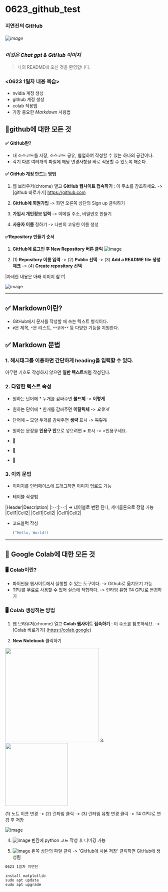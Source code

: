 # 0623_github_test
### 지연진의 GitHub 
###### ![image](https://github.com/user-attachments/assets/e936cf2d-5e83-43dc-bae1-322b1b4cee0b)

### *이것은 Chat gpt & GitHub 이미지*
> 나의 README에 오신 것을 환영합니다.

 
### <0623 1일차 내용 복습>
* nvidia 계정 생성
* github 계정 생성
* colab 적용법 
* 가장 중요한 *Markdown* 사용법

## 📌github에 대한 모든 것

#### ✅ GitHub란?
- 내 소스코드를 저장, 소스코드 공유, 협업하여 작성할 수 있는 하나의 공간이다.
- 각기 다른 여러개의 파일에 해당 변경사항을 바로 적용할 수 있도록 해준다.

#### ✅ GitHub 계정 만드는 방법

1. 웹 브라우저(chrome) 열고 **GitHub 웹사이트 접속하기** :
   이 주소를 참조하세요. -> [github 바로가기] https://github.com

2. **GitHub에 회원가입** -> 화면 오른쪽 상단의 Sign up 클릭하기

3. **가입시 개인정보 입력** -> 이메일 주소, 비밀번호 만들기

4. **사용자 이름** 정하기 -> 나만의 고유한 이름 생성


#### ✅Repository 만들기 순서

1. **GitHub에 로그인 후 New Repository 버튼 클릭**
![image](https://github.com/user-attachments/assets/51574b49-806e-46be-b862-e11d565645ae)

2. (1) **Repository 이름 입력** -> (2) **Public 선택** -> (3) **Add a README file 생성 체크** -> (4) **Create repository 선택**

|자세한 내용은 아래 이미지 참고|

![image](https://github.com/user-attachments/assets/08d3ab1a-2cb7-47b1-a4a3-0d2af51c7d8c)

___

## ✅ Markdown이란?
- GitHub에서 문서를 작성할 때 쓰는 텍스트 형식이다.
- `#`은 제목, `*`은 리스트, `**굵게**` 등 다양한 기능을 지원한다.

## ✅ Markdown 문법

### 1. 해시태그를 이용하면 간단하게 **heading**을 입력할 수 있다.
   아무런 기호도 작성하지 않으면 **일반 텍스트**처럼 작성된다.

### 2. 다양한 텍스트 속성
   - 원하는 단어에 * 두개를 감싸주면 **볼드체** -> **이렇게**
   
   - 원하는 단어에 * 한개를 감싸주면 **이탈릭체** -> *요렇게*

   - 단어에 ~ 모양 두개를 감싸주면 **생략** 표시 -> ~~여렇게~~

   - 원하는 문장을 **인용구 안**으로 넣으려면 **>** 표시 -> >인용구세요.

   - 🍑
   - 🍏
   - 🍓

### 3. 이외 문법
   - 이미지를 인터페이스에 드래그하면 이미지 업로드 가능
   
   - 테이블 작성법

|Header|Description|
|:--:|:--:| -> 테이블로 변환 된다, 세미콜론으로 정렬 가능
|Cell1|Cell2|
|Cell1|Cell2|
|Cell1|Cell2|
   
   - 코드블럭 작성
     ```python
     ("Hello, World!)
     ```

___
   

## 📌 Google Colab에 대한 모든 것

### 🖥 Colab이란?
- 파이썬을 웹사이트에서 실행할 수 있는 도구이다. -> Github로 옮겨오기 가능 
- TPU를 무료로 사용할 수 있어 실습에 적합하다. -> 런타임 유형 T4 GPU로 변경하기

### 🖥 Colab 생성하는 방법

1. 웹 브라우저(chrome) 열고 **Colab 웹사이트 접속하기** :
   이 주소를 참조하세요. -> [Colab 바로가기] (https://colab.google)

2. **New Notebook** 클릭하기
<img src="이미지_URL" width="300"/>
3.
   <img src="!https://github.com/user-attachments/assets/a424d8ba-83d7-4dab-86b0-4e649d96e8ad" width="200"/>

   (1) 노트 이름 변경 -> (2) 런타임 클릭 -> (3) 런타임 유형 변경 클릭 -> T4 GPU로 변경 후 저장

   ![image](https://github.com/user-attachments/assets/e9da7907-cad2-4a13-a552-a6630aec9413)

4.
   ![image](https://github.com/user-attachments/assets/38331632-fcec-4844-bc1f-c0d73831dda0)
   빈칸에 python 코드 작성 후 디버깅 가능

5.
   ![image](https://github.com/user-attachments/assets/60c876a6-08ae-4f49-aeaf-ee81e5f39221)
   왼쪽 상단의 파일 클릭 -> 'GitHub에 사본 저장' 클릭하면 GitHub에 생성됨




``` bash
0623 1일차 지연진
```
```
install matplotlib
sudo apt update
sudo apt upgrade
```
